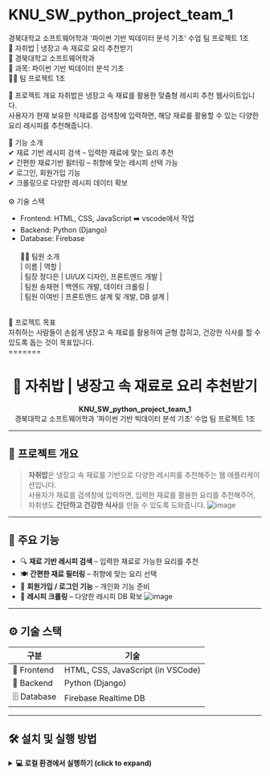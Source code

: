 
# KNU_SW_python_project_team_1
경북대학교 소프트웨어학과 '파이썬 기반 빅데이터 분석 기초' 수업 팀 프로젝트 1조<br>
🍚 자취밥 | 냉장고 속 재료로 요리 추천받기<br>
🏫 경북대학교 소프트웨어학과<br>
📌 과목: 파이썬 기반 빅데이터 분석 기초<br>
🧑‍🍳 팀 프로젝트 1조

📌 프로젝트 개요
자취밥은 냉장고 속 재료를 활용한 맞춤형 레시피 추천 웹사이트입니다.<br>
사용자가 현재 보유한 식재료를 검색창에 입력하면, 해당 재료를 활용할 수 있는 다양한 요리 레시피를 추천해줍니다.<br>

🎯 기능 소개<br>
✔ 재료 기반 레시피 검색 – 입력한 재료에 맞는 요리 추천<br>
✔ 간편한 재료기반 필터링 – 취향에 맞는 레시피 선택 가능<br>
✔ 로그인, 회원가입 기능<br>
✔ 크롤링으로 다양한 레시피 데이터 확보<br>
<br>
⚙️ 기술 스택<br>
- Frontend: HTML, CSS, JavaScript ➡️ vscode에서 작업<br>
- Backend: Python (Django)<br>
- Database: Firebase<br>
  <br>
👨‍💻 팀원 소개<br>
| 이름 | 역할 | <br>
| 팀장 정다은 | UI/UX 디자인, 프론트엔드 개발 | <br>
| 팀원 송재현 | 백엔드 개발, 데이터 크롤링 | <br>
| 팀원 이여빈 | 프론트엔드 설계 및 개발, DB 설계 | <br>
<br>
🚀 프로젝트 목표<br>
자취하는 사람들이 손쉽게 냉장고 속 재료를 활용하여 균형 잡히고, 건강한 식사를 할 수 있도록 돕는 것이 목표입니다.<br>
=======
<h1 align="center">🍚 자취밥 | 냉장고 속 재료로 요리 추천받기</h1>

<p align="center">
  <strong>KNU_SW_python_project_team_1</strong><br>
  경북대학교 소프트웨어학과 '파이썬 기반 빅데이터 분석 기초' 수업 팀 프로젝트 1조
</p>

---

## 📌 프로젝트 개요

> **자취밥**은 냉장고 속 재료를 기반으로 다양한 레시피를 추천해주는 웹 애플리케이션입니다.  
> 사용자가 재료를 검색창에 입력하면, 입력한 재료를 활용한 요리를 추천해주어,  
> 자취생도 **간단하고 건강한 식사**를 만들 수 있도록 도와줍니다.
![image](https://github.com/user-attachments/assets/50fb24f5-8e9d-412f-b713-f7cc4521e020)


---

## 🎯 주요 기능

- 🔍 **재료 기반 레시피 검색** – 입력한 재료로 가능한 요리를 추천
- 🍽️ **간편한 재료 필터링** – 취향에 맞는 요리 선택
- 👤 **회원가입 / 로그인 기능** – 개인화 기능 준비
- 🔄 **레시피 크롤링** – 다양한 레시피 DB 확보
![image](https://github.com/user-attachments/assets/16ad6dfa-dccf-4b57-8483-52c285dbe69d)

---

## ⚙️ 기술 스택

| 구분 | 기술 |
|------|------|
| 🎨 Frontend | HTML, CSS, JavaScript (in VSCode) |
| 🧠 Backend | Python (Django) |
| 🗄️ Database | Firebase Realtime DB |

---

## 🛠 설치 및 실행 방법

<details>
<summary><strong>💻 로컬 환경에서 실행하기 (click to expand)</strong></summary>

### 📁 1. 프로젝트 클론

```bash
git clone https://github.com/stellalee1210/KNU_SW_python_project_team_1.git
cd KNU_SW_python_project_team_1
```
### 🐍 2. 가상환경 설정 및 패키지 설치

```bash
# 가상환경 생성

python -m venv venv

# 가상환경 활성화
```bash
# Windows
venv\Scripts\activate
# macOS/Linux
source venv/bin/activate
```

# 필수 패키지 설치
```bash
pip install -r requirements.txt
``` 

🔥 3. Firebase 연동 설정
firebase_config.py 파일에 Firebase Admin SDK 키 경로와 DB URL을 설정

```bash
# firebase_config.py 예시
import firebase_admin
from firebase_admin import credentials, db

cred = credentials.Certificate("path/to/your-firebase-adminsdk.json")
firebase_admin.initialize_app(cred, {
    'databaseURL': 'https://your-project-id.firebaseio.com'
})
```

🧠 4. Django 서버 실행
```bash
# 마이그레이션 적용
python manage.py makemigrations
python manage.py migrate

# 개발 서버 실행
python manage.py runserver
```

🌐 5. 웹 접속 및 테스트
- 웹 브라우저에서 [http://127.0.0.1:8000](http://127.0.0.1:8000) 접속
- 메인 페이지 → 재료 검색 → 상세페이지 흐름 확인


---

## 👨‍💻 팀원 소개

| 이름 | 역할 |
|------|------|
| 👩 정다은 (팀장) | UI/UX 디자인, 프론트엔드 개발 |
| 👨 송재현 | 백엔드 개발, 레시피 데이터 크롤링 |
| 👩 이여빈 | 프론트엔드 구조 설계, DB 설계 |

---

## 🚀 프로젝트 목표

> 자취생이 냉장고 속 남은 재료만으로도  
> **쉽고 빠르게 균형 잡힌 레시피를 제공받을 수 있는 방법**을 제공합니다.
> 로그인 하지 않고도 편리하게 사용가능합니다.
> 귀찮은 단계없이 실속있는 사용 추구

📦 프로젝트 폴더 구조 

📦 project-root/
<hr>

<details>
  <summary><strong>📦 Project Folder Structure (click to expand)</strong></summary>

  <pre>

📦 project-root/
├── .idea/                        # PyCharm 프로젝트 설정
├── RecipeDetail/                 # 레시피 상세 페이지 UI
│   ├── RecipeDetail.css
│   ├── RecipeDetail.html
│   └── RecipeDetail.js
├── __pycache__/                  # 파이썬 캐시 파일
├── loginPage/                    # 로그인 페이지 UI
│   ├── login.css
│   ├── login.html
│   └── login.js
├── mainPage/                     # 메인 페이지 UI 및 이미지
│   ├── main.css
│   ├── main.html
│   ├── main.js
│   ├── profile_jde.png
│   ├── profile_sjh.png
│   └── profile_ybl.png
├── recipes/                      # 레시피 관련 Django 앱
│   ├── __pycache__/
│   ├── migrations/
│   ├── __init__.py
│   ├── apps.py
│   ├── urls.py
│   └── views.py
├── searchPage/                   # 검색 결과 페이지 UI
│   ├── search.css
│   ├── search.html
│   └── search.js
├── signupPage/                   # 회원가입 페이지 UI
│   ├── signup.css
│   ├── signup.html
│   └── signup.js
├── user_auth_project/            # Django 프로젝트 설정
│   ├── __pycache__/
│   ├── __init__.py
│   ├── asgi.py
│   ├── settings.py
│   ├── urls.py
│   └── wsgi.py
├── users/                        # 사용자 인증 관련 Django 앱
│   ├── __pycache__/
│   ├── migrations/
│   ├── __init__.py
│   ├── apps.py
│   ├── forms.py
│   ├── serializers.py
│   ├── urls.py
│   └── views.py
├── .gitignore                    # Git 무시 목록 설정
├── README.md                     # 프로젝트 설명 문서
├── firebase_config.py            # Firebase 연동 설정
├── launch.json                   # VSCode 실행 환경 설정
├── manage.py                     # Django 관리 명령어 실행 스크립트
├── structure_back.txt            # 백엔드 구조 요약
├── structure_check.txt           # 체크리스트 및 구조 확인
└── test.js                       # 초기 테스트용 JS 파일

  </pre>
</details>

<details>
<summary><strong>🌿 Git Branch Strategy (click to expand)</strong></summary>

<!-- ✅ 브랜치 소개 -->

<table>
  <thead>
    <tr>
      <th>Branch</th>
      <th>설명</th>
      <th>상태</th>
      <th>작성자</th>
    </tr>
  </thead>
  <tbody>
    <!-- ✅ 브랜치 -->
    <tr><td><code>main</code></td><td>최종 통합된 배포 코드</td><td>✅ 유지</td><td>-</td></tr>
    <tr><td><code>RecipeDetail</code></td><td>레시피 상세페이지 + 정다은 작업 전체 포함</td><td>✅ 유지</td><td>정다은</td></tr>
    <tr><td><code>SignInUpAPI</code></td><td>최종 로그인/회원가입 API 구현</td><td>✅ 유지</td><td>송재현</td></tr>
    <tr><td><code>crawling</code></td><td>전처리된 '만개의 레시피' 크롤링 데이터</td><td>✅ 유지</td><td>송재현</td></tr>
    <tr><td><code>develop-merge-test</code></td><td>프론트, 백, API 최종 통합 테스트 브랜치</td><td>✅ 유지</td><td>송재현, 이여빈</td></tr>
    <tr><td><code>development</code></td><td>중간 버전: 프론트엔드 통합 개발</td><td>✅ 유지</td><td>전체</td></tr>
    <tr><td><code>development-back</code></td><td>중간 버전: 백엔드 통합 개발</td><td>✅ 유지</td><td>송재현</td></tr>
    <tr><td><code>firebase_search</code></td><td>검색 기능용 API 개발</td><td>✅ 유지</td><td>송재현</td></tr>
    <tr><td><code>loginPage</code></td><td>로그린/회원가입 UI(버전관리)</td><td>✅ 유지</td><td>정다은</td></tr>
  </tbody>
</table>

</details>

<hr>


## 📎 기타 사항

- 레시피 데이터는 실제 요리 웹사이트에서 크롤링하여 가공한 JSON 형식입니다.
- 모든 코드와 리소스는 오픈소스로 제공되며, 학습 목적에 한하여 자유롭게 사용할 수 있습니다.

## 🔗 GitHub 링크

<p align="center">
  <a href="https://github.com/stellalee1210/KNU_SW_python_project_team_1">
    <img src="https://img.shields.io/badge/GitHub-프로젝트-blue?logo=github" alt="GitHub 링크">
  </a>
</p>
  
## 🔐 Firebase 연동 정보

- 프로젝트 내에서는 Firebase API 키를 `.env` 또는 `firebase_config.js`로 분리하여 관리합니다.
- 민감한 정보는 GitHub에 업로드되지 않도록 `.gitignore`로 관리해주세요.

